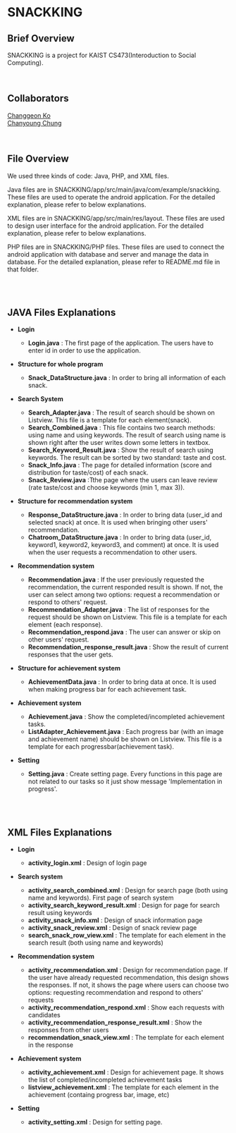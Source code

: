 # SNACKKING
 
 <h2>Brief Overview</h2>
<p>SNACKKING is a project for KAIST CS473(Interoduction to Social Computing).</p>
<br>
 
 <h2>Collaborators</h2>
  <p><a href="https://github.com/pencaty">Changgeon Ko</a><br>
  <a href="https://github.com/CubeDo">Chanyoung Chung</a><br> </p>
 <br>
 
 <h2>File Overview</h2>
 
 We used three kinds of code: Java, PHP, and XML files.
 
 Java files are in SNACKKING/app/src/main/java/com/example/snackking. These files are used to operate the android application. For the detailed explanation, please refer to below explanations.
 
 XML files are in SNACKKING/app/src/main/res/layout. These files are used to design user interface for the android application. For the detailed explanation, please refer to below explanations.
 
 PHP files are in SNACKKING/PHP files. These files are used to connect the android application with database and server and manage the data in database. For the detailed explanation, please refer to README.md file in that folder.
 
<br><br>
<h2>JAVA Files Explanations</h2>

- <b>Login</b>
  - <b>Login.java</b> : The first page of the application. The users have to enter id in order to use the application.

- <b>Structure for whole program</b>
  - <b>Snack_DataStructure.java</b> : In order to bring all information of each snack.

- <b>Search System</b>
  - <b>Search_Adapter.java</b> : The result of search should be shown on Listview. This file is a template for each element(snack).
  - <b>Search_Combined.java</b> : This file contains two search methods: using name and using keywords. The result of search using name is shown right after the user writes down some letters in textbox.
  - <b>Search_Keyword_Result.java</b> : Show the result of search using keywords. The result can be sorted by two standard: taste and cost.
  - <b>Snack_Info.java</b> : The page for detailed information (score and distribution for taste/cost) of each snack.
  - <b>Snack_Review.java</b> :Tthe page where the users can leave review (rate taste/cost and choose keywords (min 1, max 3)).

- <b>Structure for recommendation system</b>
  - <b>Response_DataStructure.java</b> : In order to bring data (user_id and selected snack) at once. It is used when bringing other users' recommendation.
  - <b>Chatroom_DataStructure.java</b> : In order to bring data (user_id, keyword1, keyword2, keyword3, and comment) at once. It is used when the user requests a recommendation to other users.

- <b>Recommendation system</b>
  - <b>Recommendation.java</b> : If the user previously requested the recommendation, the current responded result is shown. If not, the user can select among two options: request a recommendation or respond to others' request.
  - <b>Recommendation_Adapter.java</b> : The list of responses for the request should be shown on Listview. This file is a template for each element (each response).
  - <b>Recommendation_respond.java</b> : The user can answer or skip on other users' request.
  - <b>Recommendation_response_result.java</b> : Show the result of current responses that the user gets.

- <b>Structure for achievement system</b>
  - <b>AchievementData.java</b> : In order to bring data at once. It is used when making progress bar for each achievement task.

- <b>Achievement system</b>
  - <b>Achievement.java</b> : Show the completed/incompleted achievement tasks.
  - <b>ListAdapter_Achievement.java</b> : Each progress bar (with an image and achievement name) should be shown on Listview. This file is a template for each progressbar(achievement task).

- <b>Setting</b>
  - <b>Setting.java</b> : Create setting page. Every functions in this page are not related to our tasks so it just show message 'Implementation in progress'.

<br><br>
<h2>XML Files Explanations</h2>

- <b>Login</b>
  - <b>activity_login.xml</b> : Design of login page
  
- <b>Search system</b>
  - <b>activity_search_combined.xml</b> : Design for search page (both using name and keywords). First page of search system
  - <b>activity_search_keyword_result.xml</b> : Design for page for search result using keywords
  - <b>activity_snack_info.xml</b> : Design of snack information page
  - <b>activity_snack_review.xml</b> : Design of snack review page
  - <b>search_snack_row_view.xml</b> : The template for each element in the search result (both using name and keywords)
  
- <b>Recommendation system</b>
  - <b>activity_recommendation.xml</b> : Design for recommendation page. If the user have already requested recommendation, this design shows the responses. If not, it shows the page where users can choose two options: requesting recommendation and respond to others' requests
  - <b>activity_recommendation_respond.xml</b> : Show each requests with candidates
  - <b>activity_recommendation_response_result.xml</b> : Show the responses from other users
  - <b>recommendation_snack_view.xml</b> : The template for each element in the response
  
- <b>Achievement system</b>
  - <b>activity_achievement.xml</b> : Design for achievement page. It shows the list of completed/incompleted achievement tasks
  - <b>listview_achievement.xml</b> : The template for each element in the achievement (containg progress bar, image, etc)
  
- <b>Setting</b>
  - <b>activity_setting.xml</b> : Design for setting page.
